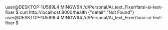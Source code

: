 user@DESKTOP-1U589L4 MINGW64 /d/Personal/Ai_text_Fixer/farsi-ai-text-fixer
$ curl http://localhost:8000/health
{"detail":"Not Found"}
user@DESKTOP-1U589L4 MINGW64 /d/Personal/Ai_text_Fixer/farsi-ai-text-fixer
$